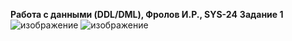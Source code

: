 **Работа с данными (DDL/DML), Фролов И.Р., SYS-24**
**Задание 1**
![изображение](https://github.com/beast86m/db12_2/assets/47268167/65f4a95d-a715-4ba6-8e06-a5d5493bda24)
![изображение](https://github.com/beast86m/db12_2/assets/47268167/42f2b926-8021-4678-9506-b2c04fb8ae12)
